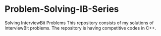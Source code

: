 # Problem-Solving-IB-Series
Solving InterviewBit Problems
This repository consists of my solutions of InterviewBit problems. The repository is having competitive codes in C++. 
